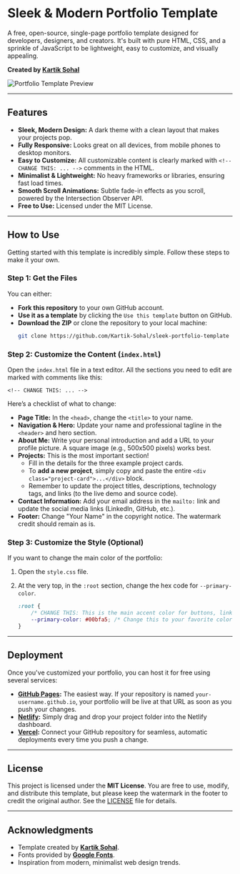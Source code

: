 # Sleek & Modern Portfolio Template

A free, open-source, single-page portfolio template designed for developers, designers, and creators. It's built with pure HTML, CSS, and a sprinkle of JavaScript to be lightweight, easy to customize, and visually appealing.

**Created by [Kartik Sohal](https://github.com/Kartik-Sohal)**

![Portfolio Template Preview](https://flic.kr/p/2rgVVYZ) 
<!-- SUGGESTION: Take a screenshot of your customized portfolio and upload it to a site like imgur.com, then replace the URL above to show a preview! -->

---

## Features

-   **Sleek, Modern Design:** A dark theme with a clean layout that makes your projects pop.
-   **Fully Responsive:** Looks great on all devices, from mobile phones to desktop monitors.
-   **Easy to Customize:** All customizable content is clearly marked with `<!-- CHANGE THIS: ... -->` comments in the HTML.
-   **Minimalist & Lightweight:** No heavy frameworks or libraries, ensuring fast load times.
-   **Smooth Scroll Animations:** Subtle fade-in effects as you scroll, powered by the Intersection Observer API.
-   **Free to Use:** Licensed under the MIT License.

---

## How to Use

Getting started with this template is incredibly simple. Follow these steps to make it your own.

### Step 1: Get the Files

You can either:
-   **Fork this repository** to your own GitHub account.
-   **Use it as a template** by clicking the `Use this template` button on GitHub.
-   **Download the ZIP** or clone the repository to your local machine:
    ```bash
    git clone https://github.com/Kartik-Sohal/sleek-portfolio-template
    ```

### Step 2: Customize the Content (`index.html`)

Open the `index.html` file in a text editor. All the sections you need to edit are marked with comments like this:

`<!-- CHANGE THIS: ... -->`

Here’s a checklist of what to change:
-   **Page Title:** In the `<head>`, change the `<title>` to your name.
-   **Navigation & Hero:** Update your name and professional tagline in the `<header>` and hero section.
-   **About Me:** Write your personal introduction and add a URL to your profile picture. A square image (e.g., 500x500 pixels) works best.
-   **Projects:** This is the most important section!
    -   Fill in the details for the three example project cards.
    -   To **add a new project**, simply copy and paste the entire `<div class="project-card">...</div>` block.
    -   Remember to update the project titles, descriptions, technology tags, and links (to the live demo and source code).
-   **Contact Information:** Add your email address in the `mailto:` link and update the social media links (LinkedIn, GitHub, etc.).
-   **Footer:** Change "Your Name" in the copyright notice. The watermark credit should remain as is.

### Step 3: Customize the Style (Optional)

If you want to change the main color of the portfolio:

1.  Open the `style.css` file.
2.  At the very top, in the `:root` section, change the hex code for `--primary-color`.

    ```css
    :root {
        /* CHANGE THIS: This is the main accent color for buttons, links, and highlights. */
        --primary-color: #00bfa5; /* Change this to your favorite color! */
    }
    ```

---

## Deployment

Once you've customized your portfolio, you can host it for free using several services:

-   **[GitHub Pages](https://pages.github.com/):** The easiest way. If your repository is named `your-username.github.io`, your portfolio will be live at that URL as soon as you push your changes.
-   **[Netlify](https://www.netlify.com/):** Simply drag and drop your project folder into the Netlify dashboard.
-   **[Vercel](https://vercel.com/):** Connect your GitHub repository for seamless, automatic deployments every time you push a change.

---

## License

This project is licensed under the **MIT License**. You are free to use, modify, and distribute this template, but please keep the watermark in the footer to credit the original author. See the [LICENSE](LICENSE) file for details.

---

## Acknowledgments

-   Template created by **[Kartik Sohal](https://github.com/Kartik-Sohal)**.
-   Fonts provided by **[Google Fonts](https://fonts.google.com/)**.
-   Inspiration from modern, minimalist web design trends.